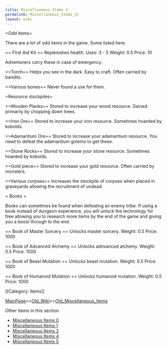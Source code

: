 ```yaml
---
title: Miscellaneous Items 3
permalink: Miscellaneous_Items_3/
layout: wiki
---
```

=Odd items=

There are a lot of odd items in the game. Some listed here.

== First Aid Kit ==
 Replenishes health.
 Uses: 3 - 5
 Weight: 0.5
 Price: 10

Adventurers carry these in case of emergency.

==Torch==
 Helps you see in the dark. Easy to craft. Often carried by bandits.

==Various bones==
 Never found a use for them.

=Resource stockpiles=

==Wooden Planks==
 Stored to increase your wood resource. Gained primarily by chopping down trees.

==Iron Ore==
 Stored to increase your iron resource. Sometimes hoarded by kobolds.

==Adamantium Ore==
 Stored to increase your adamantium resource. You need to defeat the adamantium golems to get these.

==Stone Rocks==
 Stored to increase your stone resource. Sometimes hoarded by kobolds.

==Gold piece==
 Stored to increase your gold resource. Often carried by monsters.

==Various corpses==
 Increases the stockpile of corpses when placed in graveyards allowing the recruitment of undead.

= Books =

Books can sometimes be found when defeating an enemy tribe. If using a book instead of dungeon experience, you will unlock the technology for free allowing you to research more items by the end of the game and giving you a boost through to the end.

== Book of Master Sorcery ==
 Unlocks master sorcery.
 Weight: 0.5
 Price: 1000

== Book of Advanced Alchemy ==
 Unlocks adnvanced alchemy.
 Weight: 0.5
 Price: 1000

== Book of Beast Mutation ==
 Unlocks beast mutation.
 Weight: 0.5
 Price: 1000

== Book of Humanoid Mutation ==
 Unlocks humanoid mutation.
 Weight: 0.5
 Price: 1000

[[Category: Items]]

[MainPage](/keeperrl_wiki/ "wikilink")>>[Old_Wiki](/keeperrl_wiki/Old_Wiki "wikilink")>>[Old_Miscellaneous_Items](/keeperrl_wiki/Old_Miscellaneous_Items "wikilink")

Other items in this section
-    [Miscellaneous Items 0](/keeperrl_wiki/Miscellaneous_Items_0 "wikilink")
-    [Miscellaneous Items 1](/keeperrl_wiki/Miscellaneous_Items_1 "wikilink")
-    [Miscellaneous Items 2](/keeperrl_wiki/Miscellaneous_Items_2 "wikilink")
-    [Miscellaneous Items 4](/keeperrl_wiki/Miscellaneous_Items_4 "wikilink")
-    [Miscellaneous Items 5](/keeperrl_wiki/Miscellaneous_Items_5 "wikilink")
